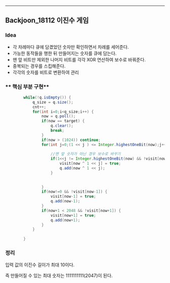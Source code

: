 ---
## Backjoon_18112 이진수 게임
### **Idea**
* 각 차례마다 큐에 담겼었던 숫자만 확인하면서 차례를 세어준다.
* 가능한 동작들을 행한 뒤 만들어지는 숫자를 큐에 담는다.
* 맨 앞 비트만 제외한 나머지 비트를 각각 XOR 연산하여 보수로 바꿔준다.
* 중복되는 경우를 스킵해준다.
* 각각의 숫자를 비트로 변환하여 관리

### ** 핵심 부분 구현**
```java
		while(!q.isEmpty()) {
			q_size = q.size();
			cnt++;
			for(int i=0;i<q_size;i++) {
				now = q.poll();
				if(now == target) {
					q.clear();
					break;
				}
				if(now > (1024)) continue;
				for(int j=0;(1 << j ) <= Integer.highestOneBit(now);j++) {
					
					//맨 앞 숫자가 아닌 경우 보수로 바꾸기
					if(1<<j != Integer.highestOneBit(now) && !visit[now ^ 1 << j]) {
						visit[now ^ 1 << j] = true;
						q.add(now ^ 1 << j);
					}		
					
					
				}
				if(now!=0 && !visit[now-1]) {
					visit[now-1] = true;
					q.add(now-1);
				}
				if(now+1 < 2048 && !visit[now+1]) {
					visit[now+1] = true;
					q.add(now+1);
				}
			}
			
		}
```

### 정리
입력 값의 이진수 길이가 최대 10이다.

즉 만들어질 수 있는 최대 숫자는 1111111111(2047)이 된다.

